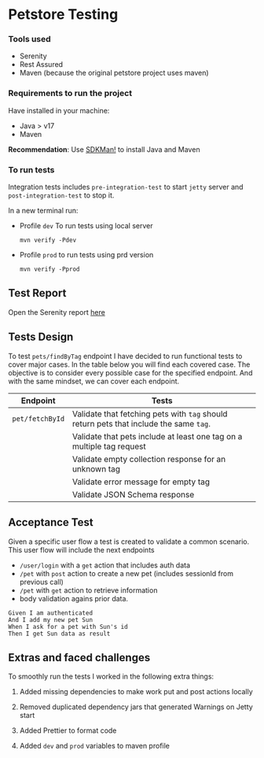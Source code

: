 # Petstore Testing

### Tools used

- Serenity
- Rest Assured
- Maven (because the original petstore project uses maven)

### Requirements to run the project

Have installed in your machine:

- Java > v17
- Maven

**Recommendation**: Use [SDKMan!](https://sdkman.io) to install Java and Maven

### To run tests

Integration tests includes `pre-integration-test` to start `jetty` server and `post-integration-test` to stop it.

In a new terminal run:

- Profile `dev` To run tests using local server

    ```shell
    mvn verify -Pdev
    ```

- Profile `prod` to run tests using prd version

  ```shell
  mvn verify -Pprod
  ```
  
## Test Report

Open the Serenity report [here](./spt/target/site/serenity/index.html)

## Tests Design

To test `pets/findByTag` endpoint I have decided to run functional tests to cover major cases.
In the table below you will find each covered case.
The objective is to consider every possible case for the specified endpoint. And with the same
mindset, we can cover each endpoint.

| Endpoint        | Tests                                                                                  |
|-----------------|----------------------------------------------------------------------------------------|
| `pet/fetchById` | Validate that fetching pets with `tag` should return pets that include the same `tag`. |
|                 | Validate that pets include at least one tag on a multiple tag request                  |
|                 | Validate empty collection response for an unknown tag                                  |
|                 | Validate error message for empty tag                                                   |
|                 | Validate JSON Schema response                                                          |

## Acceptance Test

Given a specific user flow a test is created to validate a common scenario.
This user flow will include the next endpoints

- `/user/login` with a `get` action that includes auth data
- `/pet` with `post` action to create a new pet (includes sessionId from previous call)
- `/pet` with `get` action to retrieve information
- body validation agains prior data.

```gherkin
Given I am authenticated
And I add my new pet Sun
When I ask for a pet with Sun's id
Then I get Sun data as result
```

## Extras and faced challenges

To smoothly run the tests I worked in the following extra things:

1. Added missing dependencies to make work put and post actions locally

1. Removed duplicated dependency jars that generated Warnings on Jetty start

1. Added Prettier to format code

1. Added `dev` and `prod` variables to maven profile